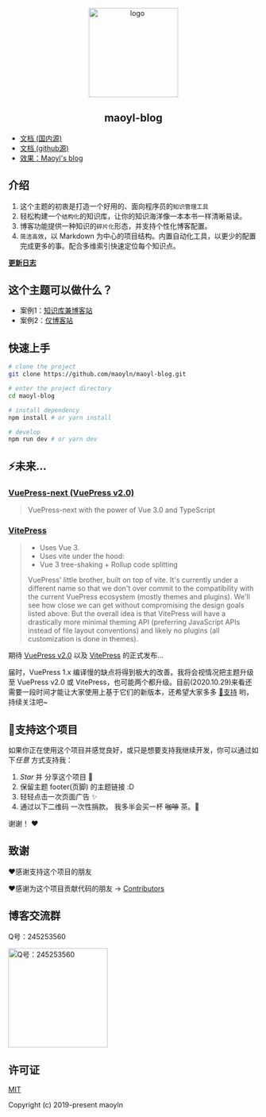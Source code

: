 <p align="center"><a href="https://maoyl.netlify.app/" target="_blank" rel="noopener noreferrer"><img width="180" src="https://cdn.jsdelivr.net/gh/maoyln/maoyl-img/blog/20200409124835.png" alt="logo"></a></p>

<h2 align="center">maoyl-blog</h2>

* [文档 (国内源)](https://maoyl.netlify.app/)
* [文档 (github源)](https://github.com/maoyln/maoyl-blog)
* [效果：Maoyl's blog](https://maoyl.netlify.app/)


## 介绍
1. 这个主题的初衷是打造一个好用的、面向程序员的`知识管理工具`
2. 轻松构建一个`结构化`的知识库，让你的知识海洋像一本本书一样清晰易读。
3. 博客功能提供一种知识的`碎片化`形态，并支持个性化博客配置。
4. `简洁高效`，以 Markdown 为中心的项目结构。内置自动化工具，以更少的配置完成更多的事。配合多维索引快速定位每个知识点。

[**更新日志**](https://github.com/maoyln/maoyl-blog/releases)

## 这个主题可以做什么？
* 案例1：[知识库兼博客站](https://maoyl.netlify.app/)
* 案例2：[仅博客站](https://maoyl.netlify.app/)

## 快速上手

```bash
# clone the project
git clone https://github.com/maoyln/maoyl-blog.git

# enter the project directory
cd maoyl-blog

# install dependency
npm install # or yarn install

# develop
npm run dev # or yarn dev
```
## ⚡️未来...

### [VuePress-next (VuePress v2.0)](https://github.com/vuepress/vuepress-next)
> VuePress-next with the power of Vue 3.0 and TypeScript

### [VitePress](https://github.com/vuejs/vitepress)

> * Uses Vue 3.
> * Uses vite under the hood:
> * Vue 3 tree-shaking + Rollup code splitting
>
> VuePress' little brother, built on top of vite. It's currently under a different name so that we don't over commit to the compatibility with the current VuePress ecosystem (mostly themes and plugins). We'll see how close we can get without compromising the design goals listed above. But the overall idea is that VitePress will have a drastically more minimal theming API (preferring JavaScript APIs instead of file layout conventions) and likely no plugins (all customization is done in themes).

期待 [VuePress v2.0](https://github.com/vuepress/vuepress-next) 以及 [VitePress](https://github.com/vuejs/vitepress) 的正式发布...

届时，VuePress 1.x 编译慢的缺点将得到极大的改善。我将会视情况把主题升级至 VuePress v2.0 或 VitePress，也可能两个都升级。目前(2020.10.29)来看还需要一段时间才能让大家使用上基于它们的新版本，还希望大家多多 [:sparkling_heart:支持](https://doc.maoyln.com/pages/1b12ed/) 哟，持续关注吧~

## :sparkling_heart:支持这个项目

如果你正在使用这个项目并感觉良好，或只是想要支持我继续开发，你可以通过如下*任意* 方式支持我：

1. *Star* 并 分享这个项目 :rocket:
2. 保留主题 footer(页脚) 的主题链接 :D
3. 轻轻点击一次页面广告 ✨
4. 通过以下二维码 一次性捐款。 我多半会买一杯 ~~咖啡~~ 茶。:tea:

谢谢！ :heart:

## 致谢
:heart:感谢支持这个项目的朋友

:heart:感谢为这个项目贡献代码的朋友 → [Contributors](https://github.com/maoyln/maoyl-blog/graphs/contributors)

## 博客交流群
Q号：245253560

<img src="https://cdn.jsdelivr.net/gh/maoyln/maoyl-img/blog/48194645.jpeg" alt="Q号：245253560" width="200">

## 许可证
[MIT](https://github.com/maoyln/maoyl-blog/blob/master/LICENSE)

Copyright (c) 2019-present maoyln
